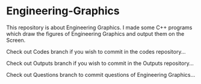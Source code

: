 # Engineering-Graphics
This repository is about Engineering Graphics.
I made some C++ programs which draw the figures of Engineering Graphics and output them on the Screen.



Check out Codes branch if you wish to commit in the codes repository...

Check out Outputs branch if you wish to commit in the Outputs repository...
 
Check out Questions branch to commit questions of Engineering Graphics...
